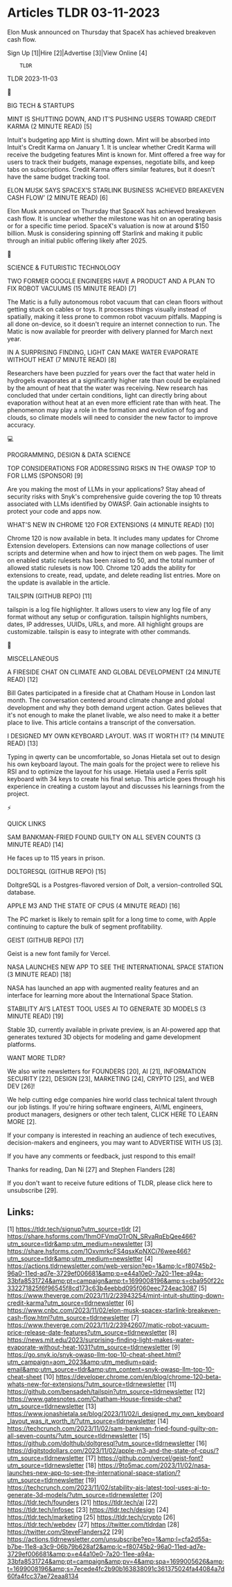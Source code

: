 # Articles TLDR 03-11-2023

Elon Musk announced on Thursday that SpaceX has achieved breakeven
cash flow.  

Sign Up [1]|Hire [2]|Advertise [3]|View Online [4] 

		TLDR 

TLDR 2023-11-03

📱 

BIG TECH & STARTUPS

 MINT IS SHUTTING DOWN, AND IT’S PUSHING USERS TOWARD CREDIT KARMA
(2 MINUTE READ) [5] 

 Intuit's budgeting app Mint is shutting down. Mint will be absorbed
into Intuit's Credit Karma on January 1. It is unclear whether Credit
Karma will receive the budgeting features Mint is known for. Mint
offered a free way for users to track their budgets, manage expenses,
negotiate bills, and keep tabs on subscriptions. Credit Karma offers
similar features, but it doesn't have the same budget tracking tool. 

 ELON MUSK SAYS SPACEX’S STARLINK BUSINESS ‘ACHIEVED BREAKEVEN
CASH FLOW’ (2 MINUTE READ) [6] 

 Elon Musk announced on Thursday that SpaceX has achieved breakeven
cash flow. It is unclear whether the milestone was hit on an operating
basis or for a specific time period. SpaceX's valuation is now at
around $150 billion. Musk is considering spinning off Starlink and
making it public through an initial public offering likely after 2025.


🚀 

SCIENCE & FUTURISTIC TECHNOLOGY

 TWO FORMER GOOGLE ENGINEERS HAVE A PRODUCT AND A PLAN TO FIX ROBOT
VACUUMS (15 MINUTE READ) [7] 

 The Matic is a fully autonomous robot vacuum that can clean floors
without getting stuck on cables or toys. It processes things visually
instead of spatially, making it less prone to common robot vacuum
pitfalls. Mapping is all done on-device, so it doesn't require an
internet connection to run. The Matic is now available for preorder
with delivery planned for March next year. 

 IN A SURPRISING FINDING, LIGHT CAN MAKE WATER EVAPORATE WITHOUT HEAT
(7 MINUTE READ) [8] 

 Researchers have been puzzled for years over the fact that water held
in hydrogels evaporates at a significantly higher rate than could be
explained by the amount of heat that the water was receiving. New
research has concluded that under certain conditions, light can
directly bring about evaporation without heat at an even more
efficient rate than with heat. The phenomenon may play a role in the
formation and evolution of fog and clouds, so climate models will need
to consider the new factor to improve accuracy. 

💻 

PROGRAMMING, DESIGN & DATA SCIENCE

 TOP CONSIDERATIONS FOR ADDRESSING RISKS IN THE OWASP TOP 10 FOR LLMS
(SPONSOR) [9] 

 Are you making the most of LLMs in your applications? Stay ahead of
security risks with Snyk's comprehensive guide covering the top 10
threats associated with LLMs identified by OWASP. Gain actionable
insights to protect your code and apps now. 

 WHAT'S NEW IN CHROME 120 FOR EXTENSIONS (4 MINUTE READ) [10] 

 Chrome 120 is now available in beta. It includes many updates for
Chrome Extension developers. Extensions can now manage collections of
user scripts and determine when and how to inject them on web pages.
The limit on enabled static rulesets has been raised to 50, and the
total number of allowed static rulesets is now 100. Chrome 120 adds
the ability for extensions to create, read, update, and delete reading
list entries. More on the update is available in the article. 

 TAILSPIN (GITHUB REPO) [11] 

 tailspin is a log file highlighter. It allows users to view any log
file of any format without any setup or configuration. tailspin
highlights numbers, dates, IP addresses, UUIDs, URLs, and more. All
highlight groups are customizable. tailspin is easy to integrate with
other commands. 

🎁 

MISCELLANEOUS

 A FIRESIDE CHAT ON CLIMATE AND GLOBAL DEVELOPMENT (24 MINUTE READ)
[12] 

 Bill Gates participated in a fireside chat at Chatham House in London
last month. The conversation centered around climate change and global
development and why they both demand urgent action. Gates believes
that it's not enough to make the planet livable, we also need to make
it a better place to live. This article contains a transcript of the
conversation. 

 I DESIGNED MY OWN KEYBOARD LAYOUT. WAS IT WORTH IT? (14 MINUTE READ)
[13] 

 Typing in qwerty can be uncomfortable, so Jonas Hietala set out to
design his own keyboard layout. The main goals for the project were to
relieve his RSI and to optimize the layout for his usage. Hietala used
a Ferris split keyboard with 34 keys to create his final setup. This
article goes through his experience in creating a custom layout and
discusses his learnings from the project. 

⚡ 

QUICK LINKS

 SAM BANKMAN-FRIED FOUND GUILTY ON ALL SEVEN COUNTS (3 MINUTE READ)
[14] 

 He faces up to 115 years in prison. 

 DOLTGRESQL (GITHUB REPO) [15] 

 DoltgreSQL is a Postgres-flavored version of Dolt, a
version-controlled SQL database. 

 APPLE M3 AND THE STATE OF CPUS (4 MINUTE READ) [16] 

 The PC market is likely to remain split for a long time to come, with
Apple continuing to capture the bulk of segment profitability. 

 GEIST (GITHUB REPO) [17] 

 Geist is a new font family for Vercel. 

 NASA LAUNCHES NEW APP TO SEE THE INTERNATIONAL SPACE STATION (3
MINUTE READ) [18] 

 NASA has launched an app with augmented reality features and an
interface for learning more about the International Space Station. 

 STABILITY AI’S LATEST TOOL USES AI TO GENERATE 3D MODELS (3 MINUTE
READ) [19] 

 Stable 3D, currently available in private preview, is an AI-powered
app that generates textured 3D objects for modeling and game
development platforms. 

WANT MORE TLDR?

We also write newsletters for FOUNDERS [20], AI [21], INFORMATION
SECURITY [22], DESIGN [23], MARKETING [24], CRYPTO [25], and WEB DEV
[26]!

 We help cutting edge companies hire world class technical talent
through our job listings. If you're hiring software engineers, AI/ML
engineers, product managers, designers or other tech talent, CLICK
HERE TO LEARN MORE [2]. 

If your company is interested in reaching an audience of tech
executives, decision-makers and engineers, you may want to ADVERTISE
WITH US [3]. 

If you have any comments or feedback, just respond to this email! 

Thanks for reading, 
Dan Ni [27] and Stephen Flanders [28] 

If you don't want to receive future editions of TLDR, please click
here to unsubscribe [29]. 

 

Links:
------
[1] https://tldr.tech/signup?utm_source=tldr
[2] https://share.hsforms.com/1hmOFVmqOTrON_SRvaRqEbQee466?utm_source=tldr&amp;utm_medium=newsletter
[3] https://share.hsforms.com/1OxvmrkcFS4qsxKpNXCi76wee466?utm_source=tldr&amp;utm_medium=newsletter
[4] https://actions.tldrnewsletter.com/web-version?ep=1&amp;lc=f80745b2-96a0-11ed-ad7e-3729ef006681&amp;p=e44a10e0-7a20-11ee-a94a-33bfa8531724&amp;pt=campaign&amp;t=1699008196&amp;s=cba950f22c332271825f6f96545f8cd173c63b4eebbd095f060eec724eac3087
[5] https://www.theverge.com/2023/11/2/23943254/mint-intuit-shutting-down-credit-karma?utm_source=tldrnewsletter
[6] https://www.cnbc.com/2023/11/02/elon-musk-spacex-starlink-breakeven-cash-flow.html?utm_source=tldrnewsletter
[7] https://www.theverge.com/2023/11/2/23942607/matic-robot-vacuum-price-release-date-features?utm_source=tldrnewsletter
[8] https://news.mit.edu/2023/surprising-finding-light-makes-water-evaporate-without-heat-1031?utm_source=tldrnewsletter
[9] https://go.snyk.io/snyk-owasp-llm-top-10-cheat-sheet.html?utm_campaign=aom_2023&amp;utm_medium=paid-email&amp;utm_source=tldr&amp;utm_content=snyk-owasp-llm-top-10-cheat-sheet
[10] https://developer.chrome.com/en/blog/chrome-120-beta-whats-new-for-extensions/?utm_source=tldrnewsletter
[11] https://github.com/bensadeh/tailspin?utm_source=tldrnewsletter
[12] https://www.gatesnotes.com/Chatham-House-fireside-chat?utm_source=tldrnewsletter
[13] https://www.jonashietala.se/blog/2023/11/02/i_designed_my_own_keyboard_layout_was_it_worth_it/?utm_source=tldrnewsletter
[14] https://techcrunch.com/2023/11/02/sam-bankman-fried-found-guilty-on-all-seven-counts/?utm_source=tldrnewsletter
[15] https://github.com/dolthub/doltgresql?utm_source=tldrnewsletter
[16] https://digitstodollars.com/2023/11/02/apple-m3-and-the-state-of-cpus/?utm_source=tldrnewsletter
[17] https://github.com/vercel/geist-font?utm_source=tldrnewsletter
[18] https://9to5mac.com/2023/11/02/nasa-launches-new-app-to-see-the-international-space-station/?utm_source=tldrnewsletter
[19] https://techcrunch.com/2023/11/02/stability-ais-latest-tool-uses-ai-to-generate-3d-models/?utm_source=tldrnewsletter
[20] https://tldr.tech/founders
[21] https://tldr.tech/ai
[22] https://tldr.tech/infosec
[23] https://tldr.tech/design
[24] https://tldr.tech/marketing
[25] https://tldr.tech/crypto
[26] https://tldr.tech/webdev
[27] https://twitter.com/tldrdan
[28] https://twitter.com/SteveFlanders22
[29] https://actions.tldrnewsletter.com/unsubscribe?ep=1&amp;l=cfa2d55a-b7be-11e8-a3c9-06b79b628af2&amp;lc=f80745b2-96a0-11ed-ad7e-3729ef006681&amp;p=e44a10e0-7a20-11ee-a94a-33bfa8531724&amp;pt=campaign&amp;pv=4&amp;spa=1699005626&amp;t=1699008196&amp;s=7ecede4fc2b90b163838091c361375024fa44084a7d60fa4fcc37ae72eaa8134